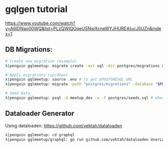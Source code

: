 # gqlgen tutorial

https://www.youtube.com/watch?v=A6lDNao00WQ&list=PLzQWIQOqeUSNwXcneWYJHUREAIucJ5UZn&index=1

## DB Migrations:
```bash
# Create new migration (example)
λ|penguin gqlmeetup: migrate create -ext sql -dir postgres/migrations create_users

# Apply migrations (up/down)
λ|penguin gqlmeetup: source .env # to get $POSTGRESQL_URL
λ|penguin gqlmeetup: migrate -path "postgres/migrations" -database "$POSTGRESQL_URL" up

# Seed Data
λ|penguin gqlmeetup: psql -d meetup_dev -a -f postgres/seeds.sql # where meetup_dev is the dbname
```

## Dataloader Generator
Using dataloaden: https://github.com/vektah/dataloaden

```bash
λ|penguin gqlmeetup: cd graphql
λ|penguin gqlmeetup/graphql: go run github.com/vektah/dataloaden UserLoader string '*github.com/vincentmac/gqlmeetup/models.User'
```
